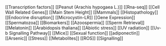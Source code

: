 [[Transcription factors]]
[[Peanut (Arachis hypogaea L.)]]
[[Rna-seq]]
[[Cell Wall Related Genes]]
[[Main Stem Height]]
[[Mammals]]
[[Histopathology]]
[[Endocrine disruption]]
[[Microcystin-LR]]
[[Gene Expression]]
[[Spermatozoa]]
[[Biomarkers]]
[[Azoospermia]]
[[Sperm Retrieval]]
[[Melatonin]]
[[Arabidopsis thaliana]]
[[Abiotic stress]]
[[UV radiation]]
[[Uv-b Signalling Pathway]]
[[Mice]]
[[Sexual function]]
[[adiponectin]]
[[Arsenic]]
[[Stress]]
[[Metabolites]]
[[ROS]]
[[Signalling]]
